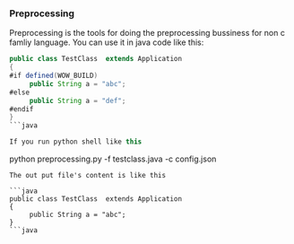 ### Preprocessing
Preprocessing is the tools for doing the preprocessing bussiness for non c famliy language.
You can use it in java code like this:

```java
public class TestClass  extends Application
{
#if defined(WOW_BUILD)
     public String a = "abc";
#else     
     public String a = "def";
#endif
}
```java

If you run python shell like this
```
python preprocessing.py -f testclass.java -c config.json
```
The out put file's content is like this

```java
public class TestClass  extends Application
{
     public String a = "abc";
}
```java
